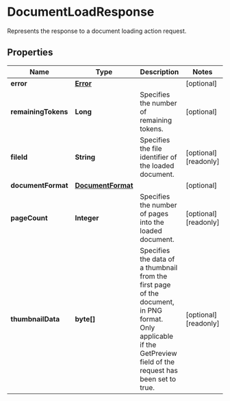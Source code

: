 

# DocumentLoadResponse

Represents the response to a document loading action request.
## Properties

Name | Type | Description | Notes
------------ | ------------- | ------------- | -------------
**error** | [**Error**](Error.md) |  |  [optional]
**remainingTokens** | **Long** | Specifies the number of remaining tokens. |  [optional]
**fileId** | **String** | Specifies the file identifier of the loaded document. |  [optional] [readonly]
**documentFormat** | [**DocumentFormat**](DocumentFormat.md) |  |  [optional]
**pageCount** | **Integer** | Specifies the number of pages into the loaded document. |  [optional] [readonly]
**thumbnailData** | **byte[]** | Specifies the data of a thumbnail from the first page of the document, in PNG format. Only applicable if the GetPreview field of the request has been set to true. |  [optional] [readonly]



